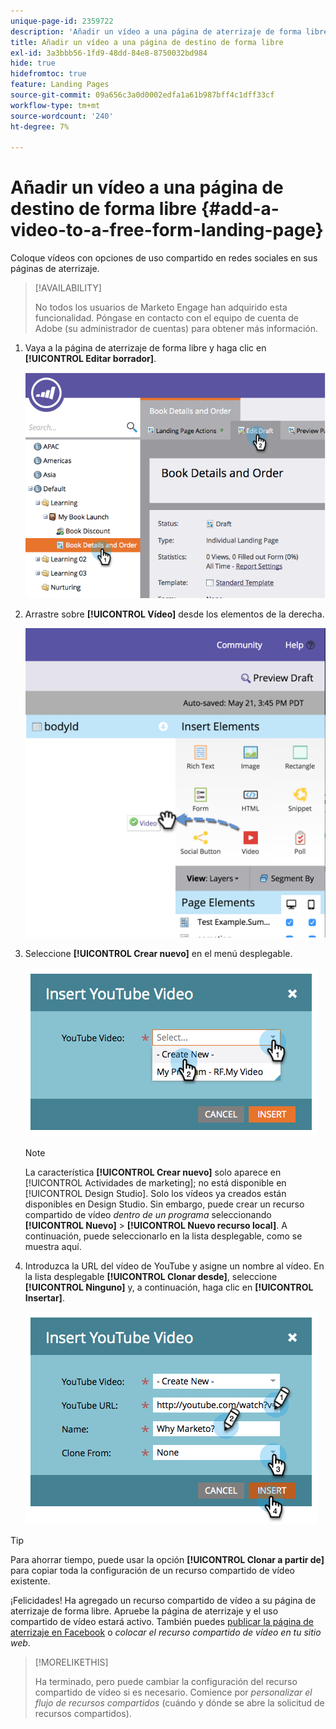 ```yaml
---
unique-page-id: 2359722
description: 'Añadir un vídeo a una página de aterrizaje de forma libre: documentos de Marketo, documentación del producto'
title: Añadir un vídeo a una página de destino de forma libre
exl-id: 3a3bbb56-1fd9-48dd-84e8-8750032bd984
hide: true
hidefromtoc: true
feature: Landing Pages
source-git-commit: 09a656c3a0d0002edfa1a61b987bff4c1dff33cf
workflow-type: tm+mt
source-wordcount: '240'
ht-degree: 7%

---
```


# Añadir un vídeo a una página de destino de forma libre {#add-a-video-to-a-free-form-landing-page}

Coloque vídeos con opciones de uso compartido en redes sociales en sus páginas de aterrizaje.

>[!AVAILABILITY]
>
>No todos los usuarios de Marketo Engage han adquirido esta funcionalidad. Póngase en contacto con el equipo de cuenta de Adobe (su administrador de cuentas) para obtener más información.

1. Vaya a la página de aterrizaje de forma libre y haga clic en **[!UICONTROL Editar borrador]**.

   ![](assets/image2014-9-17-11-3a28-3a51.png)

1. Arrastre sobre **[!UICONTROL Vídeo]** desde los elementos de la derecha.

   ![](assets/image2015-5-21-15-3a46-3a34.png)

1. Seleccione **[!UICONTROL Crear nuevo]** en el menú desplegable.

   ![](assets/image2014-9-17-11-3a29-3a8.png)

   >[!NOTE]
   >
   >La característica **[!UICONTROL Crear nuevo]** solo aparece en [!UICONTROL Actividades de marketing]; no está disponible en [!UICONTROL Design Studio]. Solo los vídeos ya creados están disponibles en Design Studio. Sin embargo, puede crear un recurso compartido de vídeo _dentro de un programa_ seleccionando **[!UICONTROL Nuevo]** > **[!UICONTROL Nuevo recurso local]**. A continuación, puede seleccionarlo en la lista desplegable, como se muestra aquí.

1. Introduzca la URL del vídeo de YouTube y asigne un nombre al vídeo. En la lista desplegable **[!UICONTROL Clonar desde]**, seleccione **[!UICONTROL Ninguno]** y, a continuación, haga clic en **[!UICONTROL Insertar]**.

   ![](assets/image2014-9-17-11-3a29-3a15.png)

>[!TIP]
>
>Para ahorrar tiempo, puede usar la opción **[!UICONTROL Clonar a partir de]** para copiar toda la configuración de un recurso compartido de vídeo existente.

¡Felicidades! Ha agregado un recurso compartido de vídeo a su página de aterrizaje de forma libre. Apruebe la página de aterrizaje y el uso compartido de vídeo estará activo. También puedes [publicar la página de aterrizaje en Facebook](/help/marketo/product-docs/demand-generation/facebook/publish-landing-pages-to-facebook.md) o _colocar el recurso compartido de vídeo en tu sitio web_.

>[!MORELIKETHIS]
>
>Ha terminado, pero puede cambiar la configuración del recurso compartido de vídeo si es necesario. Comience por _personalizar el flujo de recursos compartidos_ (cuándo y dónde se abre la solicitud de recursos compartidos).

